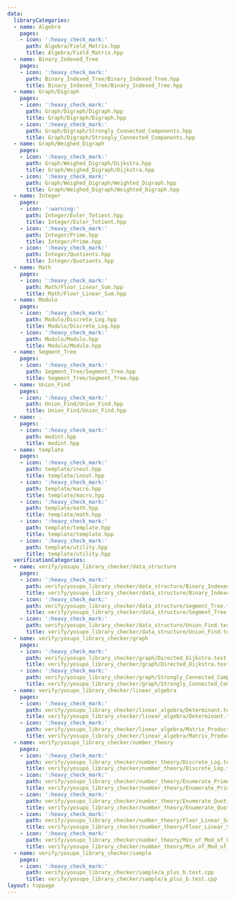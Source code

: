 ```yaml
---
data:
  libraryCategories:
  - name: Algebra
    pages:
    - icon: ':heavy_check_mark:'
      path: Algebra/Field_Matrix.hpp
      title: Algebra/Field_Matrix.hpp
  - name: Binary_Indexed_Tree
    pages:
    - icon: ':heavy_check_mark:'
      path: Binary_Indexed_Tree/Binary_Indexed_Tree.hpp
      title: Binary_Indexed_Tree/Binary_Indexed_Tree.hpp
  - name: Graph/Digraph
    pages:
    - icon: ':heavy_check_mark:'
      path: Graph/Digraph/Digraph.hpp
      title: Graph/Digraph/Digraph.hpp
    - icon: ':heavy_check_mark:'
      path: Graph/Digraph/Strongly_Connected_Components.hpp
      title: Graph/Digraph/Strongly_Connected_Components.hpp
  - name: Graph/Weighed_Digraph
    pages:
    - icon: ':heavy_check_mark:'
      path: Graph/Weighed_Digraph/Dijkstra.hpp
      title: Graph/Weighed_Digraph/Dijkstra.hpp
    - icon: ':heavy_check_mark:'
      path: Graph/Weighed_Digraph/Weighted_Digraph.hpp
      title: Graph/Weighed_Digraph/Weighted_Digraph.hpp
  - name: Integer
    pages:
    - icon: ':warning:'
      path: Integer/Euler_Totient.hpp
      title: Integer/Euler_Totient.hpp
    - icon: ':heavy_check_mark:'
      path: Integer/Prime.hpp
      title: Integer/Prime.hpp
    - icon: ':heavy_check_mark:'
      path: Integer/Quotients.hpp
      title: Integer/Quotients.hpp
  - name: Math
    pages:
    - icon: ':heavy_check_mark:'
      path: Math/Floor_Linear_Sum.hpp
      title: Math/Floor_Linear_Sum.hpp
  - name: Modulo
    pages:
    - icon: ':heavy_check_mark:'
      path: Modulo/Discrete_Log.hpp
      title: Modulo/Discrete_Log.hpp
    - icon: ':heavy_check_mark:'
      path: Modulo/Modulo.hpp
      title: Modulo/Modulo.hpp
  - name: Segment_Tree
    pages:
    - icon: ':heavy_check_mark:'
      path: Segment_Tree/Segment_Tree.hpp
      title: Segment_Tree/Segment_Tree.hpp
  - name: Union_Find
    pages:
    - icon: ':heavy_check_mark:'
      path: Union_Find/Union_Find.hpp
      title: Union_Find/Union_Find.hpp
  - name: .
    pages:
    - icon: ':heavy_check_mark:'
      path: modint.hpp
      title: modint.hpp
  - name: template
    pages:
    - icon: ':heavy_check_mark:'
      path: template/inout.hpp
      title: template/inout.hpp
    - icon: ':heavy_check_mark:'
      path: template/macro.hpp
      title: template/macro.hpp
    - icon: ':heavy_check_mark:'
      path: template/math.hpp
      title: template/math.hpp
    - icon: ':heavy_check_mark:'
      path: template/template.hpp
      title: template/template.hpp
    - icon: ':heavy_check_mark:'
      path: template/utility.hpp
      title: template/utility.hpp
  verificationCategories:
  - name: verify/yosupo_library_checker/data_structure
    pages:
    - icon: ':heavy_check_mark:'
      path: verify/yosupo_library_checker/data_structure/Binary_Indexed_Tree.test.cpp
      title: verify/yosupo_library_checker/data_structure/Binary_Indexed_Tree.test.cpp
    - icon: ':heavy_check_mark:'
      path: verify/yosupo_library_checker/data_structure/Segment_Tree.test.cpp
      title: verify/yosupo_library_checker/data_structure/Segment_Tree.test.cpp
    - icon: ':heavy_check_mark:'
      path: verify/yosupo_library_checker/data_structure/Union_Find.test.cpp
      title: verify/yosupo_library_checker/data_structure/Union_Find.test.cpp
  - name: verify/yosupo_library_checker/graph
    pages:
    - icon: ':heavy_check_mark:'
      path: verify/yosupo_library_checker/graph/Directed_Dijkstra.test.cpp
      title: verify/yosupo_library_checker/graph/Directed_Dijkstra.test.cpp
    - icon: ':heavy_check_mark:'
      path: verify/yosupo_library_checker/graph/Strongly_Connected_Components.test.cpp
      title: verify/yosupo_library_checker/graph/Strongly_Connected_Components.test.cpp
  - name: verify/yosupo_library_checker/linear_algebra
    pages:
    - icon: ':heavy_check_mark:'
      path: verify/yosupo_library_checker/linear_algebra/Determinant.test.cpp
      title: verify/yosupo_library_checker/linear_algebra/Determinant.test.cpp
    - icon: ':heavy_check_mark:'
      path: verify/yosupo_library_checker/linear_algebra/Matrix_Product.test.cpp
      title: verify/yosupo_library_checker/linear_algebra/Matrix_Product.test.cpp
  - name: verify/yosupo_library_checker/number_theory
    pages:
    - icon: ':heavy_check_mark:'
      path: verify/yosupo_library_checker/number_theory/Discrete_Log.test.cpp
      title: verify/yosupo_library_checker/number_theory/Discrete_Log.test.cpp
    - icon: ':heavy_check_mark:'
      path: verify/yosupo_library_checker/number_theory/Enumerate_Primes.test.cpp
      title: verify/yosupo_library_checker/number_theory/Enumerate_Primes.test.cpp
    - icon: ':heavy_check_mark:'
      path: verify/yosupo_library_checker/number_theory/Enumerate_Quotients.test.cpp
      title: verify/yosupo_library_checker/number_theory/Enumerate_Quotients.test.cpp
    - icon: ':heavy_check_mark:'
      path: verify/yosupo_library_checker/number_theory/Floor_Linear_Sum.test.cpp
      title: verify/yosupo_library_checker/number_theory/Floor_Linear_Sum.test.cpp
    - icon: ':heavy_check_mark:'
      path: verify/yosupo_library_checker/number_theory/Min_of_Mod_of_Linear.test.cpp
      title: verify/yosupo_library_checker/number_theory/Min_of_Mod_of_Linear.test.cpp
  - name: verify/yosupo_library_checker/sample
    pages:
    - icon: ':heavy_check_mark:'
      path: verify/yosupo_library_checker/sample/a_plus_b.test.cpp
      title: verify/yosupo_library_checker/sample/a_plus_b.test.cpp
layout: toppage
---
```

